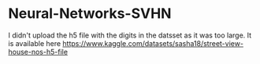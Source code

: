 # Neural-Networks-SVHN
I didn't upload the h5 file with the digits in the datsset as it was too large. It is available here https://www.kaggle.com/datasets/sasha18/street-view-house-nos-h5-file
